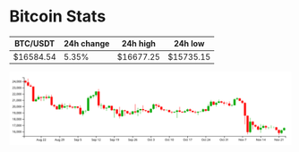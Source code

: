 # Bitcoin Stats

BTC/USDT|24h change|24h high|24h low|
|---|---|---|---|
|$16584.54|5.35%|$16677.25|$15735.15|

<img src="./chart.svg">
